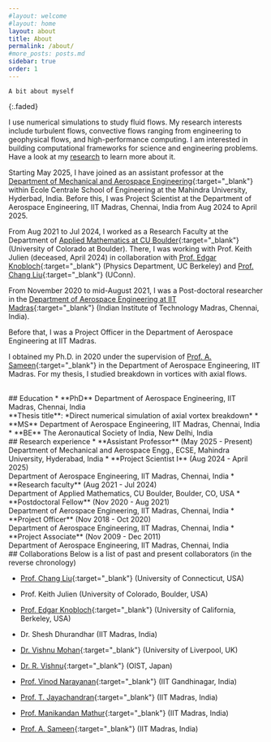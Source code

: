 ```yaml
---
#layout: welcome
#layout: home
layout: about
title: About
permalink: /about/
#more_posts: posts.md
sidebar: true
order: 1
---
```


    A bit about myself
{:.faded}

I use numerical simulations to study fluid flows. My research interests include turbulent flows, convective flows ranging from engineering to geophysical flows, and high-performance computing. I am interested in building computational frameworks for science and engineering problems.
Have a look at my [research](/research/) to learn more about it. 

Starting May 2025, I have joined as an assistant professor at the [Department of Mechanical and Aerospace Engineering](https://www.mahindrauniversity.edu.in/faculty/manjul-sharma/){:target="_blank"} within Ecole Centrale School of Engineering at the Mahindra University, Hyderbad, India.
Before this, I was Project Scientist at the Department of Aerospace Engineering, IIT Madras, Chennai, India from Aug 2024 to April 2025.

From Aug 2021 to Jul 2024, I worked as a Research Faculty at the Department of [Applied Mathematics at CU Boulder](https://www.colorado.edu/amath/){:target="_blank"} (University of Colorado at Boulder). There, I was working with Prof. Keith Julien (deceased, April 2024) in collaboration with [Prof. Edgar Knobloch](https://physics.berkeley.edu/people/faculty/edgar-knobloch){:target="_blank"} (Physics Department, UC Berkeley) and [Prof. Chang Liu](https://changliulab.engineering.uconn.edu/){:target="_blank"} (UConn).

From November 2020 to mid-August 2021, I was a Post-doctoral researcher in the [Department of Aerospace Engineering at IIT Madras](https://ae.iitm.ac.in/){:target="_blank"} (Indian Institute of Technology Madras, Chennai, India).

Before that, I was a Project Officer in the Department of Aerospace Engineering at IIT Madras.

I obtained my Ph.D. in 2020 under the supervision of [Prof. A. Sameen](https://home.iitm.ac.in/sameen/){:target="_blank"} in the Department of Aerospace Engineering, IIT Madras. For my thesis, I studied breakdown in vortices with axial flows.

<br/>
## Education
* **PhD** Department of Aerospace Engineering, IIT Madras, Chennai, India
<br/>
**Thesis title**: *Direct numerical simulation of axial vortex breakdown*
* **MS** Department of Aerospace Engineering, IIT Madras, Chennai, India
* **BE** The Aeronautical Society of India, New Delhi, India

<br/>
## Research experience
* **Assistant Professor**     (May 2025 - Present)
  <br/>
  Department of Mechanical and Aerospace Engg., ECSE, Mahindra University, Hyderabad, India
* **Project Scientist I**     (Aug 2024 - April 2025)
  <br/>
  Department of Aerospace Engineering, IIT Madras, Chennai, India
* **Research faculty**     (Aug 2021 - Jul 2024)
  <br/>
  Department of Applied Mathematics, CU Boulder, Boulder, CO, USA
* **Postdoctoral Fellow**    (Nov 2020 - Aug 2021)
  <br/>
  Department of Aerospace Engineering, IIT Madras, Chennai, India
* **Project Officer**    (Nov 2018 - Oct 2020)
  <br/>
  Department of Aerospace Engineering, IIT Madras, Chennai, India
* **Project Associate**    (Nov 2009 - Dec 2011)
  <br/>
  Department of Aerospace Engineering, IIT Madras, Chennai, India

<br/>
## Collaborations
Below is a list of past and present collaborators (in the reverse chronology)

- [Prof. Chang Liu](https://me.engr.uconn.edu/blog/faculty/liu-chang/){:target="_blank"} (University of Connecticut, USA)
- Prof. Keith Julien (University of Colorado, Boulder, USA)
- [Prof. Edgar Knobloch](https://physics.berkeley.edu/people/faculty/edgar-knobloch){:target="_blank"} (University of California, Berkeley, USA)

- Dr. Shesh Dhurandhar (IIT Madras, India)
- [Dr. Vishnu Mohan](https://vishnu-mohan-1993.github.io/){:target="_blank"} (University of Liverpool, UK)
- [Dr. R. Vishnu](https://agnithepower.wordpress.com/welcome/){:target="_blank"} (OIST, Japan)

- [Prof. Vinod Narayanan](https://iitgn.ac.in/faculty/me/16-vinod){:target="_blank"} (IIT Gandhinagar, India)
- [Prof. T. Jayachandran](http://www.ae.iitm.ac.in/faculty/){:target="_blank"} (IIT Madras, India)
- [Prof. Manikandan Mathur](https://sites.google.com/site/mathur2m/home){:target="_blank"} (IIT Madras, India)
- [Prof. A. Sameen](https://home.iitm.ac.in/sameen/){:target="_blank"} (IIT Madras, India)

